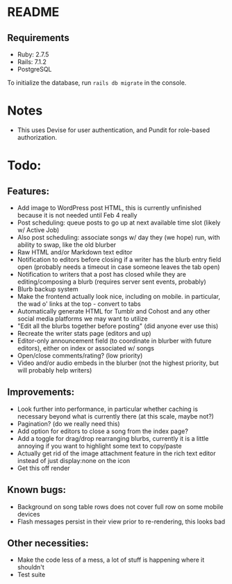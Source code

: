 # README

## Requirements
- Ruby: 2.7.5
- Rails: 7.1.2
- PostgreSQL

To initialize the database, run `rails db migrate` in the console.

# Notes

- This uses Devise for user authentication, and Pundit for role-based authorization.

# Todo:

## Features:

- Add image to WordPress post HTML, this is currently unfinished because it is not needed until Feb 4 really
- Post scheduling: queue posts to go up at next available time slot (likely w/ Active Job)
- Also post scheduling: associate songs w/ day they (we hope) run, with ability to swap, like the old blurber
- Raw HTML and/or Markdown text editor
- Notification to editors before closing if a writer has the blurb entry field open (probably needs a timeout in case someone leaves the tab open)
- Notification to writers that a post has closed while they are editing/composing a blurb (requires server sent events, probably)
- Blurb backup system
- Make the frontend actually look nice, including on mobile. in particular, the wad o' links at the top - convert to tabs
- Automatically generate HTML for Tumblr and Cohost and any other social media platforms we may want to utilize
- "Edit all the blurbs together before posting" (did anyone ever use this)
- Recreate the writer stats page (editors and up)
- Editor-only announcement field (to coordinate in blurber with future editors), either on index or associated w/ songs
- Open/close comments/rating? (low priority)
- Video and/or audio embeds in the blurber (not the highest priority, but will probably help writers)

## Improvements:

- Look further into performance, in particular whether caching is necessary beyond what is currently there (at this scale, maybe not?)
- Pagination? (do we really need this)
- Add option for editors to close a song from the index page?
- Add a toggle for drag/drop rearranging blurbs, currently it is a little annoying if you want to highlight some text to copy/paste
- Actually get rid of the image attachment feature in the rich text editor instead of just display:none on the icon
- Get this off render

## Known bugs:

- Background on song table rows does not cover full row on some mobile devices
- Flash messages persist in their view prior to re-rendering, this looks bad

## Other necessities:

- Make the code less of a mess, a lot of stuff is happening where it shouldn't
- Test suite 
